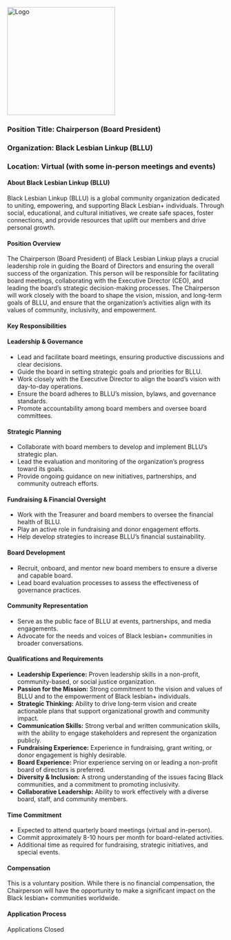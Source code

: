 
<img src="https://drive.google.com/uc?id=1GU0CGcnM2uM_Q1whZEREbJ9V7CfbGvSm" alt="Logo" width="250">


### Position Title: Chairperson (Board President)  
### Organization: Black Lesbian Linkup (BLLU)  
### Location: Virtual (with some in-person meetings and events)

#### About Black Lesbian Linkup (BLLU)
Black Lesbian Linkup (BLLU) is a global community organization dedicated to uniting, empowering, and supporting Black Lesbian+ individuals. Through social, educational, and cultural initiatives, we create safe spaces, foster connections, and provide resources that uplift our members and drive personal growth.

#### Position Overview
The Chairperson (Board President) of Black Lesbian Linkup plays a crucial leadership role in guiding the Board of Directors and ensuring the overall success of the organization. This person will be responsible for facilitating board meetings, collaborating with the Executive Director (CEO), and leading the board’s strategic decision-making processes. The Chairperson will work closely with the board to shape the vision, mission, and long-term goals of BLLU, and ensure that the organization’s activities align with its values of community, inclusivity, and empowerment.

#### Key Responsibilities

#### Leadership & Governance
- Lead and facilitate board meetings, ensuring productive discussions and clear decisions.
- Guide the board in setting strategic goals and priorities for BLLU.
- Work closely with the Executive Director to align the board’s vision with day-to-day operations.
- Ensure the board adheres to BLLU’s mission, bylaws, and governance standards.
- Promote accountability among board members and oversee board committees.

#### Strategic Planning
- Collaborate with board members to develop and implement BLLU’s strategic plan.
- Lead the evaluation and monitoring of the organization’s progress toward its goals.
- Provide ongoing guidance on new initiatives, partnerships, and community outreach efforts.

#### Fundraising & Financial Oversight
- Work with the Treasurer and board members to oversee the financial health of BLLU.
- Play an active role in fundraising and donor engagement efforts.
- Help develop strategies to increase BLLU’s financial sustainability.

#### Board Development
- Recruit, onboard, and mentor new board members to ensure a diverse and capable board.
- Lead board evaluation processes to assess the effectiveness of governance practices.

#### Community Representation
- Serve as the public face of BLLU at events, partnerships, and media engagements.
- Advocate for the needs and voices of Black lesbian+ communities in broader conversations.

#### Qualifications and Requirements
- **Leadership Experience:** Proven leadership skills in a non-profit, community-based, or social justice organization.
- **Passion for the Mission:** Strong commitment to the vision and values of BLLU and to the empowerment of Black lesbian+ individuals.
- **Strategic Thinking:** Ability to drive long-term vision and create actionable plans that support organizational growth and community impact.
- **Communication Skills:** Strong verbal and written communication skills, with the ability to engage stakeholders and represent the organization publicly.
- **Fundraising Experience:** Experience in fundraising, grant writing, or donor engagement is highly desirable.
- **Board Experience:** Prior experience serving on or leading a non-profit board of directors is preferred.
- **Diversity & Inclusion:** A strong understanding of the issues facing Black communities, and a commitment to promoting inclusivity.
- **Collaborative Leadership:** Ability to work effectively with a diverse board, staff, and community members.

#### Time Commitment
- Expected to attend quarterly board meetings (virtual and in-person).
- Commit approximately 8-10 hours per month for board-related activities.
- Additional time as required for fundraising, strategic initiatives, and special events.

#### Compensation
This is a voluntary position. While there is no financial compensation, the Chairperson will have the opportunity to make a significant impact on the Black lesbian+ communities worldwide.

#### Application Process

Applications Closed

